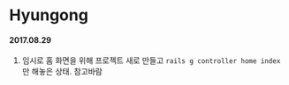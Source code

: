 # Hyungong

#### 2017.08.29
1. 임시로 홈 화면을 위해 프로젝트 새로 만들고 `rails g controller home index` 만 해놓은 상태. 참고바람

